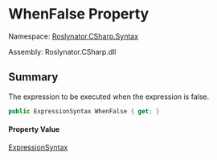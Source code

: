 # WhenFalse Property

Namespace: [Roslynator.CSharp.Syntax](../../README.md)

Assembly: Roslynator\.CSharp\.dll

## Summary

The expression to be executed when the expression is false\.

```csharp
public ExpressionSyntax WhenFalse { get; }
```

#### Property Value

[ExpressionSyntax](https://docs.microsoft.com/en-us/dotnet/api/microsoft.codeanalysis.csharp.syntax.expressionsyntax)


